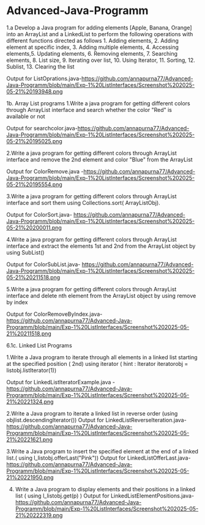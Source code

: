 # Advanced-Java-Programm
1.a Develop a Java program for adding elements [Apple, Banana, Orange] into an ArrayList and a LinkedList to perform the following operations with different functions directed as follows 1. Adding elements, 2. Adding element at specific index, 3. Adding multiple elements, 4. Accessing elements,5. Updating elements, 6. Removing elements, 7. Searching elements, 8. List size, 9. Iterating over list, 10. Using Iterator, 11. Sorting, 12. Sublist, 13. Clearing the list

Output for ListOprations.java-https://github.com/annapurna77/Advanced-Java-Programm/blob/main/Exp-1%20ListInterfaces/Screenshot%202025-05-21%20193948.png

1b. Array List programs
1.Write a java program for getting different colors through ArrayList interface and search whether the color "Red" is available or not 

Output for searchcolor.java-https://github.com/annapurna77/Advanced-Java-Programm/blob/main/Exp-1%20ListInterfaces/Screenshot%202025-05-21%20195025.png

2.Write a java program for getting different colors through ArrayList interface and remove the 2nd element and color "Blue" from the ArrayList

Output for ColorRemove.java -https://github.com/annapurna77/Advanced-Java-Programm/blob/main/Exp-1%20ListInterfaces/Screenshot%202025-05-21%20195554.png

3.Write a java program for getting different colors through ArrayList interface and sort them using Collections.sort( ArrayListObj).

Output for ColorSort.java- https://github.com/annapurna77/Advanced-Java-Programm/blob/main/Exp-1%20ListInterfaces/Screenshot%202025-05-21%20200011.png

4.Write a java program for getting different colors through ArrayList interface and extract the elements 1st and 2nd from the ArrayList object by using SubList()

Output for ColorSubList.java- https://github.com/annapurna77/Advanced-Java-Programm/blob/main/Exp-1%20ListInterfaces/Screenshot%202025-05-21%20211518.png

5.Write a java program for getting different colors through ArrayList interface and delete nth element from the ArrayList object by using remove by index

Output for ColorRemoveByIndex.java-https://github.com/annapurna77/Advanced-Java-Programm/blob/main/Exp-1%20ListInterfaces/Screenshot%202025-05-21%20211518.png

6.1c. Linked List Programs

1.Write a Java program to iterate through all elements in a linked list starting at the specified position ( 2nd) using iterator ( hint : Iterator iteratorobj = listobj.listIterator(1))

Output for LinkedListIteratorExample.java -https://github.com/annapurna77/Advanced-Java-Programm/blob/main/Exp-1%20ListInterfaces/Screenshot%202025-05-21%20221324.png

2.Write a Java program to iterate a linked list in reverse order (using objlist.descendingIterator())
Output for LinkedListReverseIteration.java-https://github.com/annapurna77/Advanced-Java-Programm/blob/main/Exp-1%20ListInterfaces/Screenshot%202025-05-21%20221621.png

3.Write a Java program to insert the specified element at the end of a linked list.( using l_listobj.offerLast("Pink"))
Output for LinkedListOfferLast.java-https://github.com/annapurna77/Advanced-Java-Programm/blob/main/Exp-1%20ListInterfaces/Screenshot%202025-05-21%20221950.png

4. Write a Java program to display elements and their positions in a linked list ( using l_listobj.get(p) )
Output for LinkedListElementPositions.java-https://github.com/annapurna77/Advanced-Java-Programm/blob/main/Exp-1%20ListInterfaces/Screenshot%202025-05-21%20222319.png
